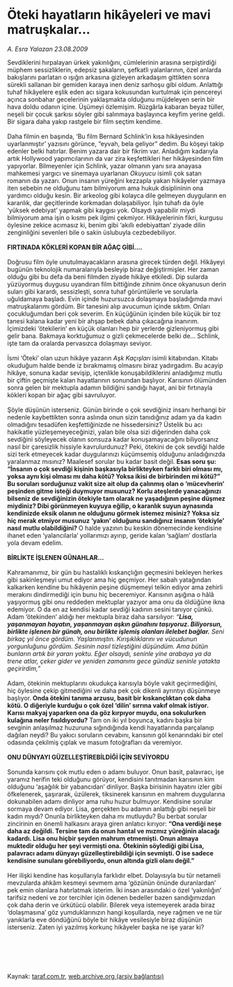 # Öteki hayatların hikâyeleri ve mavi matruşkalar...

*A. Esra Yalazan 23.08.2009*

<div class="taraf_structure_2col_1zq">
<div class="margen_n">



 <p>Sevdiklerini hırpalayan ürkek yakınlığını, cümlelerinin arasına serpiştirdiği müphem sessizliklerin, edepsiz şakaların, şefkatli yalanlarının, özel anlarda bakışlarını parlatan o ışığın arkasına gizleyen arkadaşım gittikten sonra sürekli sallanan bir gemiden karaya inen deniz sarhoşu gibi oldum. Anlattığı tuhaf hikâyelere eşlik eden acı sigara kokusundan kurtulmak için pencereyi açınca sonbahar gecelerinin yaklaşmakta olduğunu müjdeleyen serin bir hava doldu odanın içine. Üşümeyi özlemişim. Rüzgârla kabaran beyaz tüller, neşeli bir çocuk şarkısı söyler gibi salınmaya başlayınca keyfim yerine geldi. Bir sigara daha yakıp rastgele bir film seçtim kendime. <br/><br/>Daha filmin en başında, ‘Bu film Bernard Schlink’in kısa hikâyesinden uyarlanmıştır’ yazısını görünce, “eyvah, bela geliyor” dedim. Bu köşeyi takip edenler belki hatırlar. Benim yazara dair bir fikrim var. Anladığım kadarıyla artık Hollywood yapımcılarının da var zira keşfettikleri her hikâyesinden film yapıyorlar. Bilmeyenler için Schlink, yazar olmanın yanı sıra anayasa mahkemesi yargıcı ve sinemaya uyarlanan <i>Okuyucu</i> isimli çok satan romanın da yazarı. Onun insanın yüreğini kezzapla yakan hikâyeler yazmaya iten sebebin ne olduğunu tam bilmiyorum ama hukuk disiplininin ona yardımcı olduğu kesin. Bir arkeolog gibi kolayca dile gelmeyen duyguların en karanlık, dar geçitlerinde korkmadan dolaşabiliyor. İşin tuhafı da öyle ‘yüksek edebiyat’ yapmak gibi kaygısı yok. Olsaydı yapabilir miydi bilmiyorum ama işin o kısmı pek ilgimi çekmiyor. Hikâyelerinin fikri, kurgusu öylesine zekice acımasız ki, benim gibi ‘akıllı edebiyattan’ ziyade dilin zenginliğini sevenleri bile o sakin üslubuyla cezbedebiliyor. <b><br/><br/>FIRTINADA KÖKLERİ KOPAN BİR AĞAÇ GİBİ....</b> <br/><br/>Doğrusu film öyle unutulmayacakların arasına girecek türden değil. Hikâyeyi bugünün teknolojik numaralarıyla besleyip biraz değiştirmişler. Her zaman olduğu gibi bu defa da beni filmden ziyade hikâye etkiledi. Dip sularda yüzüyormuş duygusu uyandıran film bittiğinde zihnim önce okyanusun derin suları gibi karardı, sessizleşti, sonra tuhaf görüntülerle ve sorularla uğuldamaya başladı. Evin içinde huzursuzca dolaşmaya başladığımda mavi matruşkalarımı gördüm. Bir tanesini alıp avucumun içinde sıktım. Onları çocukluğumdan beri çok severim. En küçüğünün içinden bile küçük bir toz tanesi kalana kadar yeni bir ahşap bebek daha çıkacağına inanırım. İçimizdeki ‘ötekilerin’ en küçük olanları hep bir yerlerde gizleniyormuş gibi gelir bana. Bakmaya korktuğumuz o gizli çekmecelerde belki de... Schlink, işte tam da oralarda pervasızca dolaşmayı seviyor.<br/><br/>İsmi ‘Öteki’ olan uzun hikâye yazarın <i>Aşk Kaçışları</i> isimli kitabından. Kitabı okuduğum halde bende iz bırakmamış olmasını biraz yadırgadım. Bu acayip hikâye, sonuna kadar sevişip, içtenlikle konuşabildiklerini anladığımız mutlu bir çiftin geçmişte kalan hayatlarının sonundan başlıyor. Karısının ölümünden sonra gelen bir mektupla adamın bildiğini sandığı hayat, ani bir fırtınayla kökleri kopan bir ağaç gibi savruluyor. <br/><br/>Şöyle düşünün isterseniz. Günün birinde o çok sevdiğiniz insanı herhangi bir nedenle kaybettikten sonra aslında onun sizin tanıdığınız adam ya da kadın olmadığını tesadüfen keşfettiğinizde ne hissedersiniz? Üstelik bu acı hakikatle yüzleşemeyeceğinizi, yalan bile olsa sizi diğerinden daha çok sevdiğini söyleyecek olanın sonsuza kadar konuşamayacağını biliyorsanız nasıl bir çaresizlik hissiyle kavrulurdunuz? Peki, ötekini de çok sevdiği halde sizi terk etmeyecek kadar duygularınızı küçümsemiş olduğunu anladığınızda yaralanmaz mısınız? Maalesef sorular bu kadar basit değil. <b>Esas soru şu:</b> <b>“İnsanın o çok sevdiği kişinin başkasıyla birlikteyken farklı biri olması mı, yoksa aynı kişi olması mı daha kötü? Yoksa ikisi de birbirinden mi kötü?” Bu soruları sorduğunuz vakit size ait olup da çalınmış olan o ‘mücevherin’ peşinden gitme isteği duymuyor musunuz? Korlu ateşlerde yanacağınızı bilseniz de sevdiğinizin ötekiyle tam olarak ne yaşadığının peşine düşmez miydiniz? Dibi görünmeyen kuyuya eğilip, o karanlık suyun aynasında kendinizde eksik olanın ne olduğunu görmek istemez misiniz? Yoksa siz hiç merak etmiyor musunuz ‘yakın’ olduğunu sandığınız insanın ‘ötekiyle’ nasıl mutlu olabildiğini? </b>O halde yazının bu keskin dönemecinde kendisine ihanet eden ‘yalancılarla’ yollarımızı ayırıp, geride kalan ‘sağlam’ dostlarla yola devam edelim. <b><br/><br/>BİRLİKTE İŞLENEN GÜNAHLAR...</b> <br/><br/>Kahramanımız, bir gün bu hastalıklı kıskançlığın geçmesini bekleyen herkes gibi sakinleşmeyi umut ediyor ama hiç geçmiyor. Her sabah yatağından kalkarken kendine bu hikâyenin peşine düşmemeyi telkin ediyor ama zehirli merakını dindirmediği için bunu hiç beceremiyor. Karısının aşığına o hâlâ yaşıyormuş gibi onu reddeden mektuplar yazıyor ama onu da öldüğüne ikna edemiyor. O da en az kendisi kadar sevdiği kadının sesini tanıyor çünkü. Adam ‘ötekinden’ aldığı her mektupla biraz daha sarsılıyor: <i>“<b>Lisa, yaşanmayan hayatın, yaşanmayan aşkın günahını taşıyoruz. Biliyorsun, birlikte işlenen bir günah, onu birlikte işlemiş olanları ilelebet bağlar.</b> Seni birkaç yıl önce gördüm. Yaşlanmıştın. Kırışıklıklarını ve vücudunun yorgunluğunu gördüm. Sesinin nasıl tizleştiğini düşündüm. Ama bütün bunların artık bir yararı yoktu. Eğer olsaydı, seninle yine arabaya ya da trene atlar, çeker gider ve yeniden zamanımı gece gündüz seninle yatakta geçirirdim,”</i> <br/><br/>Adam, ötekinin mektuplarını okudukça karısıyla böyle vakit geçirmediğini, hiç öylesine çekip gitmediğini ve daha pek çok dikenli ayrıntıyı düşünmeye başlıyor.<b> Onda ötekini tanıma arzusu, basit bir kıskançlıktan çok daha kötü. O diğeriyle kurduğu o çok özel ‘dilin’ sırrına vakıf olmak istiyor. Karısı makyaj yaparken ona da göz kırpıyor muydu, ona sokulurken kulağına neler fısıldıyordu?</b> Tam on iki yıl boyunca, kadını başka bir sevginin anlaşılmaz huzuruna sığındığında kendi hayatlarında parçalanıp dağılan neydi? Bu yakıcı soruların cevabını, karısının göl kenarındaki bir otel odasında çekilmiş çıplak ve masum fotoğrafları da veremiyor. <b><br/><br/>ONU DÜNYAYI GÜZELLEŞTİREBİLDİĞİ İÇİN SEVİYORDU </b><br/><br/>Sonunda karısını çok mutlu eden o adamı buluyor. Onun basit, palavracı, işe yaramız herifin teki olduğunu görüyor, kendisini tanıtmadan karısının kim olduğunu ‘aşağılık bir yabancıdan’ dinliyor. Başka birisinin hayatını izler gibi öfkelenerek, şaşırarak, üzülerek, tiksinerek karısının en mahrem duygularına dokunabilen adamı dinliyor ama ruhu huzur bulmuyor. Kendisine sorular sormaya devam ediyor. Lisa, gerçekten bu adamın anlattığı gibi neşeli bir kadın mıydı? Onunla birlikteyken daha mı mutluydu? Bu berbat sorular zincirinin en önemli halkasını araya giren anlatıcı kırıyor: <b>“Ona verdiği neşe daha az değildi. Tersine tam da onun hantal ve mızmız yüreğinin alacağı kadardı. Lisa onu hiçbir şeyden mahrum etmemişti. Onun almaya muktedir olduğu her şeyi vermişti ona.</b> <b>Ötekinin söylediği gibi Lisa, palavracı adamı dünyayı güzelleştirebildiği için sevmişti. O ise sadece kendisine sunulanı görebiliyordu, onun altında gizli olanı değil.” </b><br/><br/>Her ilişki kendine has koşullarıyla farklıdır elbet. Dolayısıyla bu tür netameli mevzularda ahkâm kesmeyi sevmem ama ‘gözünün önünde duranlardan’ pek emin olanlara hatırlatmak isterim. İki insan arasındaki o özel ‘yakınlığın’ tarifsiz nedeni ve zor tercihler için ödenen bedeller bazen sandığımızdan çok daha derin ve ürkütücü olabilir. Bilerek veya istemeyerek arada biraz ‘dolaşmasına’ göz yumduklarınızın hangi koşullarda, neye rağmen ve ne tür yanıklarla eve döndüğünü böyle bir hikâye vesilesiyle biraz düşünün isterseniz. Zaten iyi yazılmış korkunç hikâyeler başka ne işe yarar ki?</p>
<br/>
<br/>
<br/>



<br/>


<div id="taraf_not">
</div>

</div>


</div>

Kaynak: [taraf.com.tr](http://taraf.com.tr:80/makale/6982.htm), [web.archive.org (arşiv bağlantısı)](http://web.archive.org/web/20091105140225/http://taraf.com.tr:80/makale/6982.htm)
